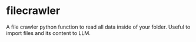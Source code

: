 # filecrawler
A file crawler python function to read all data inside of your folder. Useful to import files and its content to LLM.
